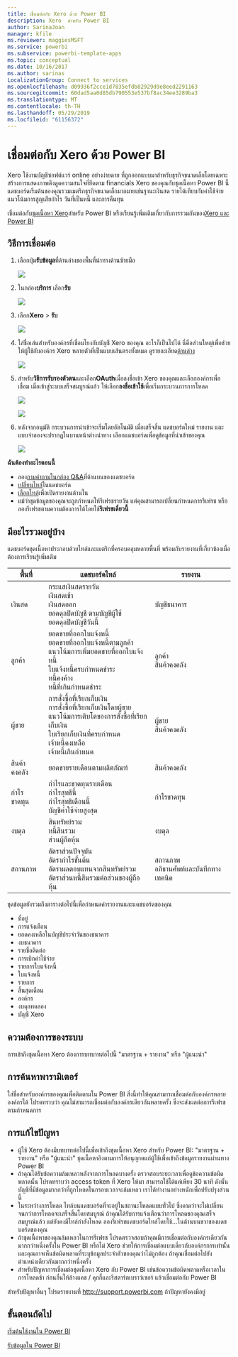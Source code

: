 ```yaml
---
title: เชื่อมต่อกับ Xero ด้วย Power BI
description: Xero  สำหรับ Power BI
author: SarinaJoan
manager: kfile
ms.reviewer: maggiesMSFT
ms.service: powerbi
ms.subservice: powerbi-template-apps
ms.topic: conceptual
ms.date: 10/16/2017
ms.author: sarinas
LocalizationGroup: Connect to services
ms.openlocfilehash: d09936f2cce1d7835efdb82929d9e8eed2291163
ms.sourcegitcommit: 60dad5aa0d85db790553e537bf8ac34ee3289ba3
ms.translationtype: MT
ms.contentlocale: th-TH
ms.lasthandoff: 05/29/2019
ms.locfileid: "61156372"
---
```

# <a name="connect-to-xero-with-power-bi"></a>เชื่อมต่อกับ Xero ด้วย Power BI
Xero ใช้งานบัญชีซอฟต์แวร์ online อย่างง่ายดาย ที่ถูกออกแบบมาสำหรับธุรกิจขนาดเล็กโดยเฉพาะ สร้างการแสดงภาพดึงดูดความสนใจที่ยึดตาม financials Xero ของคุณกับชุดเนื้อหา Power BI นี้ แดชบอร์ดเริ่มต้นของคุณรวมเมตริกธุรกิจขนาดเล็กมากมายเช่นฐานะเงินสด รายได้เทียบกับค่าใช้จ่าย แนวโน้มการสูญเสียกำไร วันที่เป็นหนี้ และการคืนทุน

เชื่อมต่อกับ[ชุดเนื้อหา Xero](https://app.powerbi.com/getdata/services/xero)สำหรับ Power BI หรือเรียนรู้เพิ่มเติมเกี่ยวกับการรวมกันของ[Xero และ Power BI](https://help.xero.com/Power-BI)

## <a name="how-to-connect"></a>วิธีการเชื่อมต่อ
1. เลือกปุ่ม**รับข้อมูล**ที่ด้านล่างของพื้นที่นำทางด้านซ้ายมือ
   
   ![](media/service-connect-to-xero/getdata.png)
2. ในกล่อง**บริการ** เลือก**รับ**
   
   ![](media/service-connect-to-xero/services.png)
3. เลือก**Xero** \> **รับ**
   
   ![](media/service-connect-to-xero/connect.png)
4. ใส่ชื่อเล่นสำหรับองค์กรที่เชื่อมโยงกับบัญชี Xero ของคุณ อะไรก็เป็นไปได้ นี่คือส่วนใหญ่เพื่อช่วยให้ผู้ใช้กับองค์กร Xero หลายตัวที่เป็นแบบเส้นตรงทั้งหมด ดูรายละเอียด[ด้านล่าง](#FindingParams)
   
   ![](media/service-connect-to-xero/params.png)
5. สำหรับ**วิธีการรับรองตัวตน**และเลือก**OAuth**เมื่อลงชื่อเข้า Xero ของคุณและเลือกองค์กรเพื่อเชื่อม เมื่อเข้าสู่ระบบเสร็จสมบูรณ์แล้ว ให้เลือก**ลงชื่อเข้าใช้**เพื่อเริ่มกระบวนการการโหลด
   
    ![](media/service-connect-to-xero/creds.png)
   
    ![](media/service-connect-to-xero/creds2.png)
6. หลังจากอนุมัติ กระบวนการนำเข้าจะเริ่มโดยอัตโนมัติ เมื่อเสร็จสิ้น แดชบอร์ดใหม่ รายงาน และแบบจำลองจะปรากฏในบานหน้าต่างนำทาง เลือกแดชบอร์ดเพื่อดูข้อมูลที่นำเข้าของคุณ
   
     ![](media/service-connect-to-xero/dashboard.png)

**ฉันต้องทำอะไรตอนนี้**

* ลอง[ถามคำถามในกล่อง Q&A](consumer/end-user-q-and-a.md)ที่ด้านบนของแดชบอร์ด
* [เปลี่ยนไทล์](service-dashboard-edit-tile.md)ในแดชบอร์ด
* [เลือกไทล์](consumer/end-user-tiles.md)เพื่อเปิดรายงานด้านใน
* แม้ว่าชุดข้อมูลของคุณจะถูกกำหนดให้รีเฟรชรายวัน แต่คุณสามารถเปลี่ยนกำหนดการรีเฟรช หรือลองรีเฟรชตามความต้องการได้โดยใช้**รีเฟรชเดี๋ยวนี้**

## <a name="whats-included"></a>มีอะไรรวมอยู่บ้าง
แดชบอร์ดชุดเนื้อหาประกอบด้วยไทล์และเมตริกที่ครอบคลุมหลายพื้นที่ พร้อมกับรายงานที่เกี่ยวข้องเมื่อต้องการเรียนรู้เพิ่มเติม  

| พื้นที่ | แดชบอร์ดไทล์ | รายงาน |
| --- | --- | --- |
| เงินสด |กระแสเงินสดรายวัน <br>เงินสดเข้า <br>เงินสดออก <br>ยอดดุลปิดบัญชี ตามบัญชีผู้ใช้ <br>ยอดดุลปิดบัญชีวันนี้ |บัญชีธนาคาร |
| ลูกค้า |ยอดขายที่ออกใบแจ้งหนี้ <br>ยอดขายที่ออกใบแจ้งหนี้ตามลูกค้า <br>แนวโน้มการเพิ่มยอดขายที่ออกใบแจ้งหนี้ <br>ใบแจ้งหนี้ครบกำหนดชำระ <br>หนี้คงค้าง <br>หนี้ที่เกินกำหนดชำระ |ลูกค้า <br>สินค้าคงคลัง |
| ผู้ขาย |การสั่งซื้อที่เรียกเก็บเงิน <br>การสั่งซื้อที่เรียกเก็บเงินโดยผู้ขาย <br>แนวโน้มการเติบโตของการสั่งซื้อที่เรียกเก็บเงิน <br> ใบเรียกเก็บเงินที่ครบกำหนด <br>เจ้าหนี้คงเหลือ <br>เจ้าหนี้เกินกำหนด |ผู้ขาย <br>สินค้าคงคลัง |
| สินค้าคงคลัง |ยอดขายรายเดือนตามผลิตภัณฑ์ |สินค้าคงคลัง |
| กำไรขาดทุน |กำไรและขาดทุนรายเดือน <br>กำไรสุทธีนี้ <br>กำไรสุทธิเดือนนี้ <br>บัญชีค่าใช้จ่ายสูงสุด |กำไรขาดทุน |
| งบดุล |สินทรัพย์รวม <br>หนี้สินรวม <br>ส่วนผู้ถือหุ้น |งบดุล |
| สถานภาพ |อัตราส่วนปัจจุบัน <br>อัตรากำไรขั้นต้น <br> อัตราผลตอบแทนจากสินทรัพย์รวม <br>อัตราส่วนหนี้สินรวมต่อส่วนของผู้ถือหุ้น |สถานภาพ <br>อภิธานศัพท์และบันทึกทางเทคนิค |

ชุดข้อมูลยังรวมถึงตารางต่อไปนี้เพื่อกำหนดค่ารายงานและแดชบอร์ดของคุณ  

* ที่อยู่  
* การแจ้งเตือน  
* ยอดคงเหลือในบัญชีประจำวันของธนาคาร  
* งบธนาคาร  
* รายชื่อติดต่อ  
* การเบิกค่าใช้จ่าย  
* รายการใบแจ้งหนี้  
* ใบแจ้งหนี้  
* รายการ  
* สิ้นสุดเดือน  
* องค์กร  
* งบดุลทดลอง  
* บัญชี Xero

## <a name="system-requirements"></a>ความต้องการของระบบ
การเข้าถึงชุดเนื้อหา Xero ต้องการบทบาทต่อไปนี้ "มาตรฐาน + รายงาน" หรือ "ผู้แนะนำ"

<a name="FindingParams"></a>

## <a name="finding-parameters"></a>การค้นหาพารามิเตอร์
ใส่ชื่อสำหรับองค์กรของคุณเพื่อติดตามใน Power BI สิ่งนี้ทำให้คุณสามารถเชื่อมต่อกับองค์กรหลายองค์กรได้ โปรดทราบว่า คุณไม่สามารถเชื่อมต่อกับองค์กรเดียวกันหลายครั้ง ซึ่งจะส่งผลต่อการรีเฟรชตามกำหนดการ   

## <a name="troubleshooting"></a>การแก้ไขปัญหา
* ผู้ใช้ Xero ต้องมีบทบาทต่อไปนี้เพื่อเข้าถึงชุดเนื้อหา Xero สำหรับ Power BI: "มาตรฐาน + รายงาน" หรือ "ผู้แนะนำ" ชุดเนื้อหาอิงตามการให้อนุญาตแก่ผู้ใช้เพื่อเข้าถึงข้อมูลรายงานผ่านทาง Power BI  
* ถ้าคุณได้รับข้อความล้มเหลวหลังจากการโหลดบางครั้ง ตรวจสอบระยะเวลาเพื่อดูข้อความข้อผิดพลาดนั้น โปรดทราบว่า access token ที่ Xero ให้มา สามารถใช้ได้แค่เพียง 30 นาที ดังนั้นบัญชีที่มีข้อมูลมากกว่าที่ถูกโหลดในกรอบเวลาจะล้มเหลว เราได้ทำงานอย่างหนักเพื่อปรับปรุงส่วนนี้
* ในระหว่างการโหลด ไทล์บนแดชบอร์ดที่จะอยู่ในสถานะโหลดแบบทั่วไป ซึ่งคาดว่าจะไม่เปลี่ยนจนกว่าการโหลดจะเสร็จสิ้นโดยสมบูรณ์ ถ้าคุณได้รับการแจ้งเตือนว่าการโหลดของคุณเสร็จสมบูรณ์แล้ว แต่ยังคงมีไทล์กำลังโหลด ลองรีเฟรชแดชบอร์ดไทล์โดยใช้...ในด้านบนขวาของแดชบอร์ดของคุณ
* ถ้าชุดเนื้อหาของคุณล้มเหลวในการรีเฟรช โปรดตรวจสอบถ้าคุณมีการเชื่อมต่อกับองค์กรเดียวกันมากกว่าหนึ่งครั้งใน Power BI หรือไม่ Xero ช่วยให้การเชื่อมต่อแบบเดี่ยวกับองค์กรการเท่านั้น และคุณอาจเห็นข้อผิดพลาดที่ระบุข้อมูลประจำตัวของคุณว่าไม่ถูกต้อง ถ้าคุณเชื่อมต่อไปยังตำแหน่งเดียวกันมากกว่าหนึ่งครั้ง  
* สำหรับปัญหาการเชื่อมต่อชุดเนื้อหา Xero กับ Power BI เช่นข้อความข้อผิดพลาดหรือเวลาในการโหลดช้า ก่อนอื่นให้ล้างแคช / คุกกี้และรีสตาร์ตเบราว์เซอร์ แล้วเชื่อมต่อกับ Power BI  

สำหรับปัญหาอื่นๆ โปรดรายงานที่ http://support.powerbi.com ถ้าปัญหายังคงมีอยู่

## <a name="next-steps"></a>ขั้นตอนถัดไป
[เริ่มต้นใช้งานใน Power BI](service-get-started.md)

[รับข้อมูลใน Power BI](service-get-data.md)

